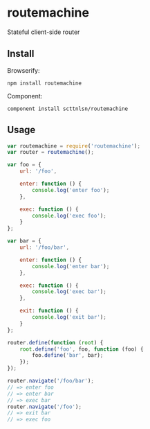 # routemachine

Stateful client-side router

## Install

Browserify:

    npm install routemachine

Component:

    component install scttnlsn/routemachine

## Usage

```javascript
var routemachine = require('routemachine');
var router = routemachine();

var foo = {
    url: '/foo',

    enter: function () {
        console.log('enter foo');
    },

    exec: function () {
        console.log('exec foo');
    }
};

var bar = {
    url: '/foo/bar',

    enter: function () {
        console.log('enter bar');
    },

    exec: function () {
        console.log('exec bar');
    },

    exit: function () {
        console.log('exit bar');
    }
};

router.define(function (root) {
    root.define('foo', foo, function (foo) {
        foo.define('bar', bar);
    });
});

router.navigate('/foo/bar');
// => enter foo
// => enter bar
// => exec bar
router.navigate('/foo');
// => exit bar
// => exec foo
```